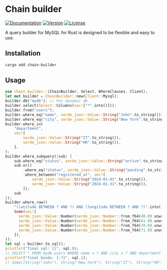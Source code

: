 # Chain builder

[![Documentation](https://img.shields.io/badge/docs.rs-chain--builder-66c2a5?style=for-the-badge&labelColor=555555&logoColor=white)](https://docs.rs/chain-builder)
[![Version](https://img.shields.io/crates/v/chain-builder?style=for-the-badge)](https://crates.io/crates/chain-builder)
[![License](https://img.shields.io/crates/l/chain-builder?style=for-the-badge)](https://crates.io/crates/chain-builder)

A query builder for MySQL for Rust is designed to be flexible and easy to use.

## Installation
```bash
cargo add chain-builder
```

## Usage
```rust
use chain_builder::{ChainBuilder, Select, WhereClauses, Client};
let mut builder = ChainBuilder::new(Client::Mysql);
builder.db("mydb"); // For dynamic db
builder.select(Select::Columns(vec!["*".into()]));
builder.from("users");
builder.where_eq("name", serde_json::Value::String("John".to_string()));
builder.where_eq("city", serde_json::Value::String("New York".to_string()));
builder.where_in(
    "department",
    vec![
        serde_json::Value::String("IT".to_string()),
        serde_json::Value::String("HR".to_string()),
    ],
);
builder.where_subquery(|sub| {
    sub.where_eq("status", serde_json::Value::String("active".to_string()));
    sub.or()
        .where_eq("status", serde_json::Value::String("pending".to_string()))
        .where_between("registered_at", vec![
            serde_json::Value::String("2024-01-01".to_string()),
            serde_json::Value::String("2024-01-31".to_string()),
        ]);
    sub
});
builder.where_raw((
    "(latitude BETWEEN ? AND ?) AND (longitude BETWEEN ? AND ?)".into(),
    Some(vec![
      serde_json::Value::Number(serde_json::Number::from_f64(40.0).unwrap()),
      serde_json::Value::Number(serde_json::Number::from_f64(41.0).unwrap()),
      serde_json::Value::Number(serde_json::Number::from_f64(70.0).unwrap()),
      serde_json::Value::Number(serde_json::Number::from_f64(71.0).unwrap()),
    ]),
));
let sql = builder.to_sql();
println!("final sql: {}", sql.0);
// SELECT * FROM mydb.users WHERE name = ? AND city = ? AND department IN (?,?) AND (status = ? OR (status = ? AND registered_at BETWEEN ? AND ?)) AND (latitude BETWEEN ? AND ?) AND (longitude BETWEEN ? AND ?)
println!("final binds: {:?}", sql.1);
// Some([String("John"), String("New York"), String("IT"), String("HR"), String("active"), String("pending"), String("2024-01-01"), String("2024-01-31"), Number(40.0), Number(41.0), Number(70.0), Number(71.0)])
```